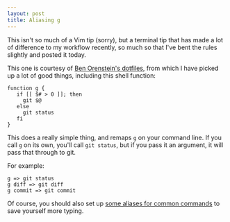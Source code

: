 ```yaml
---
layout: post
title: Aliasing g
---
```


This isn't so much of a Vim tip (sorry), but a terminal tip that has made a lot of difference to my workflow recently, so much so that I've bent the rules slightly and posted it today.

This one is courtesy of [Ben Orenstein's dotfiles](https://github.com/r00k/dotfiles), from which I have picked up a lot of good things, including this shell function:

    function g {
       if [[ $# > 0 ]]; then
         git $@
       else
         git status
       fi
    }

This does a really simple thing, and remaps `g` on your command line. If you call `g` on its own, you'll call `git status`,  but if you pass it an argument, it will pass that through to git.

For example:

    g => git status
    g diff => git diff
    g commit => git commit

Of course, you should also set up [some aliases for common commands](https://github.com/jackfranklin/dotfiles/blob/master/zsh/aliases) to save yourself more typing.

